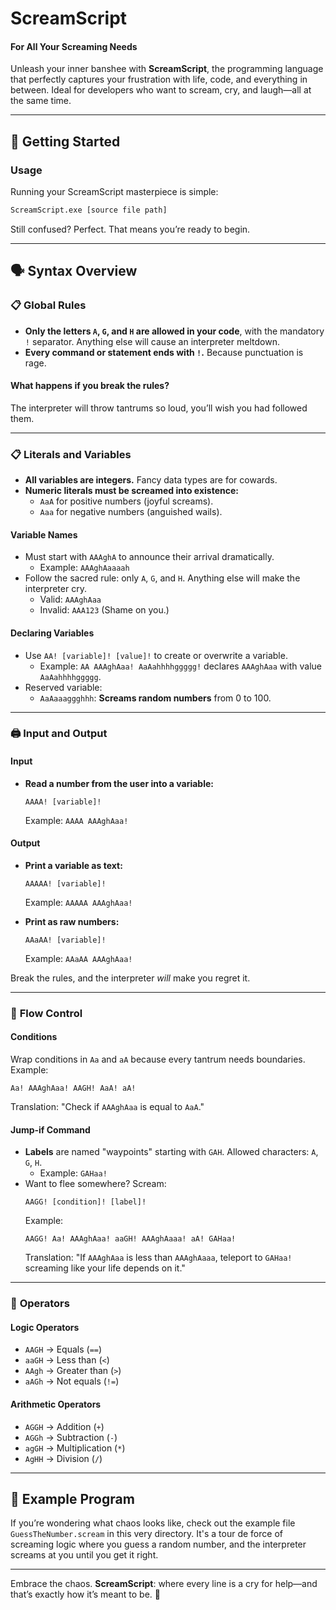 ﻿# ScreamScript
#### **For All Your Screaming Needs**

Unleash your inner banshee with **ScreamScript**, the programming language that perfectly captures your frustration with life, code, and everything in between. Ideal for developers who want to scream, cry, and laugh—all at the same time.

---  

## 🚀 **Getting Started**

### **Usage**
Running your ScreamScript masterpiece is simple:
```bash
ScreamScript.exe [source file path]
```  

Still confused? Perfect. That means you’re ready to begin.

---  

## 🗣️ **Syntax Overview**

### 📋 **Global Rules**
- **Only the letters `A`, `G`, and `H` are allowed in your code**, with the mandatory `!` separator. Anything else will cause an interpreter meltdown.
- **Every command or statement ends with `!`.** Because punctuation is rage.

#### What happens if you break the rules?
The interpreter will throw tantrums so loud, you’ll wish you had followed them.

---  

### 📋 **Literals and Variables**
- **All variables are integers.** Fancy data types are for cowards.
- **Numeric literals must be screamed into existence:**
  - `AaA` for positive numbers (joyful screams).
  - `Aaa` for negative numbers (anguished wails).

#### **Variable Names**
- Must start with `AAAghA` to announce their arrival dramatically.
  - Example: `AAAghAaaaah`
- Follow the sacred rule: only `A`, `G`, and `H`. Anything else will make the interpreter cry.
  - Valid: `AAAghAaa`
  - Invalid: `AAA123` (Shame on you.)

#### **Declaring Variables**
- Use `AA! [variable]! [value]!` to create or overwrite a variable.
  - Example: `AA AAAghAaa! AaAahhhhggggg!` declares `AAAghAaa` with value `AaAahhhhggggg`.
- Reserved variable:
  - `AaAaaaggghhh`: **Screams random numbers** from 0 to 100.

---  

### 🖨️ **Input and Output**

#### Input
- **Read a number from the user into a variable:**
  ```  
  AAAA! [variable]!  
  ```  
  Example: `AAAA AAAghAaa!`

#### Output
- **Print a variable as text:**
  ```  
  AAAAA! [variable]!  
  ```  
  Example: `AAAAA AAAghAaa!`

- **Print as raw numbers:**
  ```  
  AAaAA! [variable]!  
  ```  
  Example: `AAaAA AAAghAaa!`

Break the rules, and the interpreter *will* make you regret it.

---  

### 🔄 **Flow Control**

#### **Conditions**
Wrap conditions in `Aa` and `aA` because every tantrum needs boundaries.  
Example:
  ```  
  Aa! AAAghAaa! AAGH! AaA! aA!  
  ```  
Translation: "Check if `AAAghAaa` is equal to `AaA`."

#### **Jump-if Command**
- **Labels** are named "waypoints" starting with `GAH`. Allowed characters: `A`, `G`, `H`.
  - Example: `GAHaa!`
- Want to flee somewhere? Scream:
  ```  
  AAGG! [condition]! [label]!  
  ```  
  Example:
  ```  
  AAGG! Aa! AAAghAaa! aaGH! AAAghAaaa! aA! GAHaa!  
  ```  
  Translation: "If `AAAghAaa` is less than `AAAghAaaa`, teleport to `GAHaa!` screaming like your life depends on it."

---  

### 🔢 **Operators**

#### **Logic Operators**
- `AAGH` → Equals (`==`)
- `aaGH` → Less than (`<`)
- `AAgh` → Greater than (`>`)
- `aAGh` → Not equals (`!=`)

#### **Arithmetic Operators**
- `AGGH` → Addition (`+`)
- `AGGh` → Subtraction (`-`)
- `agGH` → Multiplication (`*`)
- `AgHH` → Division (`/`)

---  

## 🌟 **Example Program**

If you’re wondering what chaos looks like, check out the example file `GuessTheNumber.scream` in this very directory. It's a tour de force of screaming logic where you guess a random number, and the interpreter screams at you until you get it right.

---  

Embrace the chaos. **ScreamScript**: where every line is a cry for help—and that’s exactly how it’s meant to be. 🎤  
